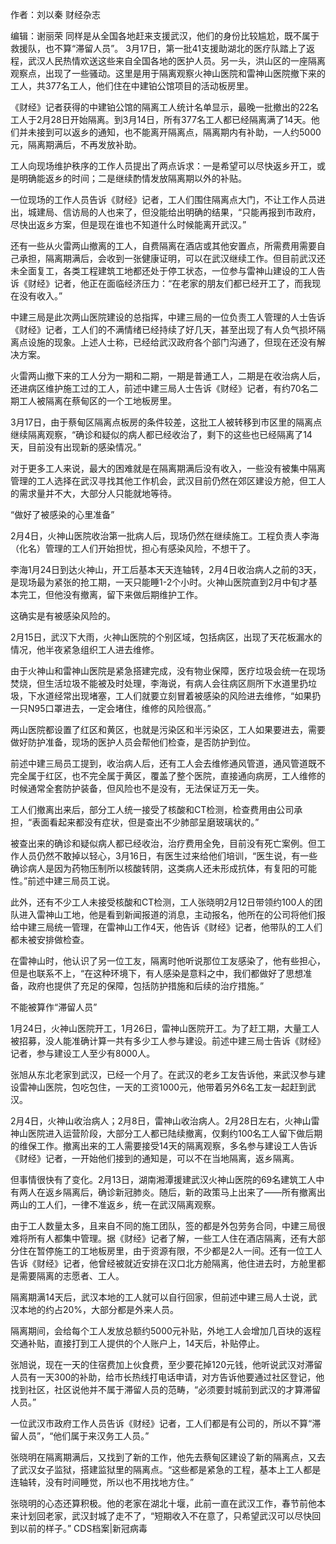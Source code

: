 作者：刘以秦 财经杂志

编辑：谢丽荣 同样是从全国各地赶来支援武汉，他们的身份比较尴尬，既不属于救援队，也不算“滞留人员”。 3月17日，第一批41支援助湖北的医疗队踏上了返程，武汉人民热情欢送这些来自全国各地的医护人员。另一头，洪山区的一座隔离观察点，出现了一些骚动。这里是用于隔离观察火神山医院和雷神山医院撤下来的工人，共377名工人，他们住在中建铂公馆项目的活动板房里。

《财经》记者获得的中建铂公馆的隔离工人统计名单显示，最晚一批撤出的22名工人于2月28日开始隔离。到3月14日，所有377名工人都已经隔离满了14天。他们并未接到可以返乡的通知，也不能离开隔离点，隔离期内有补助，一人约5000元，隔离期满后，不再发放补助。

工人向现场维护秩序的工作人员提出了两点诉求：一是希望可以尽快返乡开工，或是明确能返乡的时间；二是继续酌情发放隔离期以外的补贴。

一位现场的工作人员告诉《财经》记者，工人们围住隔离点大门，不让工作人员进出，城建局、信访局的人也来了，但没能给出明确的结果，“只能再报到市政府，尽快出返乡方案，但是现在谁也不知道什么时候能离开武汉。”

还有一些从火雷两山撤离的工人，自费隔离在酒店或其他安置点，所需费用需要自己承担，隔离期满后，会收到一张健康证明，可以在武汉继续工作。但目前武汉还未全面复工，各类工程建筑工地都还处于停工状态，一位参与雷神山建设的工人告诉《财经》记者，他正在面临经济压力：“在老家的朋友们都已经开工了，而我现在没有收入。”

中建三局是此次两山医院建设的总指挥，中建三局的一位负责工人管理的人士告诉《财经》记者，工人们的不满情绪已经持续了好几天，甚至出现了有人负气损坏隔离点设施的现象。上述人士称，已经给武汉政府各个部门沟通了，但现在还没有解决方案。

火雷两山撤下来的工人分为一期和二期，一期是普通工人，二期是在收治病人后，还进病区维护施工过的工人，前述中建三局人士告诉《财经》记者，有约70名二期工人被隔离在蔡甸区的一个工地板房里。

3月17日，由于蔡甸区隔离点板房的条件较差，这批工人被转移到市区里的隔离点继续隔离观察，“确诊和疑似的病人都已经收治了，剩下的这些也已经隔离了14天，目前没有出现新的感染情况。”

对于更多工人来说，最大的困难就是在隔离期满后没有收入，一些没有被集中隔离管理的工人选择在武汉寻找其他工作机会，武汉目前仍然在郊区建设方舱，但工人的需求量并不大，大部分人只能就地等待。

“做好了被感染的心里准备”

2月4日，火神山医院收治第一批病人后，现场仍然在继续施工。工程负责人李海（化名）管理的工人们开始担忧，担心有感染风险，不想干了。

李海1月24日到达火神山，开工后基本天天连轴转，2月4日收治病人之前的3天，是现场最为紧张的抢工期，一天只能睡1-2个小时。火神山医院直到2月中旬才基本完工，但他没有撤离，留下来做后期维护工作。

这确实是有被感染风险的。

2月15日，武汉下大雨，火神山医院的个别区域，包括病区，出现了天花板漏水的情况，他半夜紧急组织工人进去维修。

由于火神山和雷神山医院是紧急搭建完成，没有物业保障，医疗垃圾会统一在现场焚烧，但生活垃圾不能被及时处理，李海说，有病人会往病区厕所下水道里扔垃圾，下水道经常出现堵塞，工人们就要立刻冒着被感染的风险进去维修，“如果扔一只N95口罩进去，一定会堵住，维修的风险很高。”

两山医院都设置了红区和黄区，也就是污染区和半污染区，工人如果要进去，需要做好防护准备，现场的医护人员会帮他们检查，是否防护到位。

前述中建三局员工提到，收治病人后，还有工人会去维修通风管道，通风管道既不完全属于红区，也不完全属于黄区，覆盖了整个医院，直接通向病房，工人维修的时候通常全套防护装备，但风险也不是没有，无法保证万无一失。

工人们撤离出来后，部分工人统一接受了核酸和CT检测，检查费用由公司承担，“表面看起来都没有症状，但是查出不少肺部呈磨玻璃状的。”

被查出来的确诊和疑似病人都已经收治，治疗费用全免，目前没有死亡案例。但工作人员仍然不敢掉以轻心，3月16日，有医生过来给他们培训，“医生说，有一些确诊病人是因为药物压制所以核酸转阴，这类病人还未形成抗体，有复阳的可能性。”前述中建三局员工说。

此外，还有不少工人未接受核酸和CT检测，工人张晓明2月12日带领约100人的团队进入雷神山工地，他是看到新闻报道的消息，主动报名，他所在的公司将他们报给中建三局统一管理，在雷神山工作4天，他告诉《财经》记者，他带队的工人们都未被安排做检查。

在雷神山时，他认识了另一位工友，隔离时他听说那位工友感染了，他有些担心，但是也联系不上，“在这种环境下，有人感染是意料之中，我们都做好了思想准备，政府也提供了充足的保障，包括防护措施和后续的治疗措施。”

不能被算作“滞留人员”

1月24日，火神山医院开工，1月26日，雷神山医院开工。为了赶工期，大量工人被招募，没人能准确计算一共有多少工人参与建设。前述中建三局士告诉《财经》记者，参与建设工人至少有8000人。

张旭从东北老家到武汉，已经一个月了。在武汉的老乡工友告诉他，来武汉参与建设雷神山医院，包吃包住，一天的工资1000元，他带着另外6名工友一起赶到武汉。

2月4日，火神山收治病人；2月8日，雷神山收治病人。2月28日左右，火神山雷神山医院进入运营阶段，大部分工人都已陆续撤离，仅剩约100名工人留下做后期的维保工作。撤离出来的工人需要接受14天的隔离观察，多名参与建设工人告诉《财经》记者，一开始他们接到的通知是，可以不在当地隔离，返乡隔离。

但事情很快有了变化。2月13日，湖南湘潭援建武汉火神山医院的69名建筑工人中有两人在返乡隔离后，确诊新冠肺炎。随后，新的政策马上出来了——所有撤离出两山的工人们，一律不准返乡，统一在武汉隔离观察。

由于工人数量太多，且来自不同的施工团队，签的都是外包劳务合同，中建三局很难将所有人都集中管理。据《财经》记者了解，一些工人住在酒店隔离，还有大部分住在暂停施工的工地板房里，由于资源有限，不少都是2人一间。还有一位工人告诉《财经》记者，他曾经被就近安排在汉口北方舱隔离，他住进去时，方舱里都是需要隔离的志愿者、工人。

隔离期满14天后，武汉本地的工人就可以自行回家，但前述中建三局人士说，武汉本地的约占20%，大部分都是外来人员。

隔离期间，会给每个工人发放总额约5000元补贴，外地工人会增加几百块的返程交通补贴，直接打到工人提供的个人账户上，14天后，补贴停止。

张旭说，现在一天的住宿费加上伙食费，至少要花掉120元钱，他听说武汉对滞留人员有一天300的补助，给市长热线打电话申请，对方告诉他要通过社区登记，他找到社区，社区说他并不属于滞留人员的范畴，“必须要封城前到武汉的才算滞留人员。”

一位武汉市政府工作人员告诉《财经》记者，工人们都是有公司的，所以不算“滞留人员”，“他们属于来汉务工人员。”

张晓明在隔离期满后，又找到了新的工作，他先去蔡甸区建设了新的隔离点，又去了武汉女子监狱，搭建监狱里的隔离点。“这些都是紧急的工程，基本上工人都是连轴转，没有时间睡觉，所以也不用找地方住。”

张晓明的心态还算积极。他的老家在湖北十堰，此前一直在武汉工作，春节前他本来计划回老家，武汉封城了走不了，“短期收入不在意了，只希望武汉可以尽快回到以前的样子。” CDS档案|新冠病毒 
